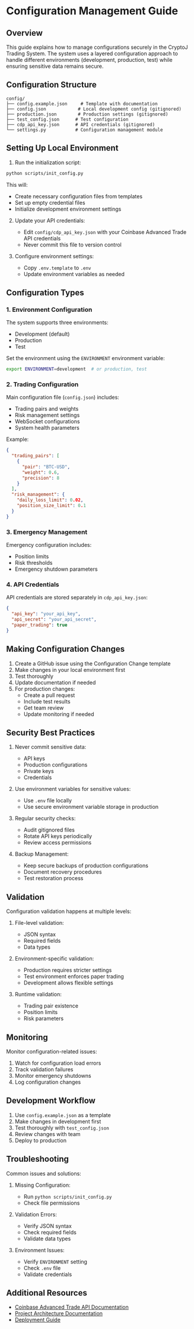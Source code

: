 # Configuration Management Guide

## Overview

This guide explains how to manage configurations securely in the CryptoJ Trading System. The system uses a layered configuration approach to handle different environments (development, production, test) while ensuring sensitive data remains secure.

## Configuration Structure

```
config/
├── config.example.json     # Template with documentation
├── config.json            # Local development config (gitignored)
├── production.json        # Production settings (gitignored)
├── test_config.json      # Test configuration
├── cdp_api_key.json      # API credentials (gitignored)
└── settings.py           # Configuration management module
```

## Setting Up Local Environment

1. Run the initialization script:
```bash
python scripts/init_config.py
```

This will:
- Create necessary configuration files from templates
- Set up empty credential files
- Initialize development environment settings

2. Update your API credentials:
   - Edit `config/cdp_api_key.json` with your Coinbase Advanced Trade API credentials
   - Never commit this file to version control

3. Configure environment settings:
   - Copy `.env.template` to `.env`
   - Update environment variables as needed

## Configuration Types

### 1. Environment Configuration

The system supports three environments:
- Development (default)
- Production
- Test

Set the environment using the `ENVIRONMENT` environment variable:
```bash
export ENVIRONMENT=development  # or production, test
```

### 2. Trading Configuration

Main configuration file (`config.json`) includes:
- Trading pairs and weights
- Risk management settings
- WebSocket configurations
- System health parameters

Example:
```json
{
  "trading_pairs": [
    {
      "pair": "BTC-USD",
      "weight": 0.6,
      "precision": 8
    }
  ],
  "risk_management": {
    "daily_loss_limit": 0.02,
    "position_size_limit": 0.1
  }
}
```

### 3. Emergency Management

Emergency configuration includes:
- Position limits
- Risk thresholds
- Emergency shutdown parameters

### 4. API Credentials

API credentials are stored separately in `cdp_api_key.json`:
```json
{
  "api_key": "your_api_key",
  "api_secret": "your_api_secret",
  "paper_trading": true
}
```

## Making Configuration Changes

1. Create a GitHub issue using the Configuration Change template
2. Make changes in your local environment first
3. Test thoroughly
4. Update documentation if needed
5. For production changes:
   - Create a pull request
   - Include test results
   - Get team review
   - Update monitoring if needed

## Security Best Practices

1. Never commit sensitive data:
   - API keys
   - Production configurations
   - Private keys
   - Credentials

2. Use environment variables for sensitive values:
   - Use `.env` file locally
   - Use secure environment variable storage in production

3. Regular security checks:
   - Audit gitignored files
   - Rotate API keys periodically
   - Review access permissions

4. Backup Management:
   - Keep secure backups of production configurations
   - Document recovery procedures
   - Test restoration process

## Validation

Configuration validation happens at multiple levels:

1. File-level validation:
   - JSON syntax
   - Required fields
   - Data types

2. Environment-specific validation:
   - Production requires stricter settings
   - Test environment enforces paper trading
   - Development allows flexible settings

3. Runtime validation:
   - Trading pair existence
   - Position limits
   - Risk parameters

## Monitoring

Monitor configuration-related issues:
1. Watch for configuration load errors
2. Track validation failures
3. Monitor emergency shutdowns
4. Log configuration changes

## Development Workflow

1. Use `config.example.json` as a template
2. Make changes in development first
3. Test thoroughly with `test_config.json`
4. Review changes with team
5. Deploy to production

## Troubleshooting

Common issues and solutions:

1. Missing Configuration:
   - Run `python scripts/init_config.py`
   - Check file permissions

2. Validation Errors:
   - Verify JSON syntax
   - Check required fields
   - Validate data types

3. Environment Issues:
   - Verify `ENVIRONMENT` setting
   - Check `.env` file
   - Validate credentials

## Additional Resources

- [Coinbase Advanced Trade API Documentation](https://docs.cdp.coinbase.com/advanced-trade/docs/welcome)
- [Project Architecture Documentation](./architectural_decisions.md)
- [Deployment Guide](./deployment_guide.md)